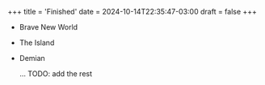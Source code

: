 +++
title = 'Finished'
date = 2024-10-14T22:35:47-03:00
draft = false
+++

- Brave New World
- The Island
- Demian

  ... TODO: add the rest
